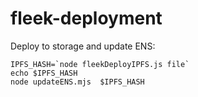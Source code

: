 # fleek-deployment

Deploy to storage and update ENS:

```
IPFS_HASH=`node fleekDeployIPFS.js file`
echo $IPFS_HASH
node updateENS.mjs  $IPFS_HASH
```
